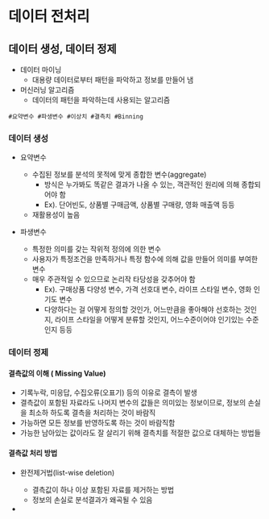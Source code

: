 # 데이터 전처리

## 데이터 생성, 데이터 정제

- 데이터 마이닝
  - 대용량 데이터로부터 패턴을 파악하고 정보를 만들어 냄
- 머신러닝 알고리즘
  - 데이터의 패턴을 파악하는데 사용되는 알고리즘

```
#요약변수 #파생변수 #이상치 #결측치 #Binning
```

### 데이터 생성

- 요약변수
  - 수집된 정보를 분석의 못적에 맞게 종합한 변수(aggregate)
    - 방식은 누가봐도 똑같은 결과가 나올 수 있는, 객관적인 원리에 의해 종합되어야 함
    - Ex). 단어빈도, 상품별 구매금액, 상품별 구매량, 영화 매출액 등등
  - 재활용성이 높음

- 파생변수

  - 특정한 의미를 갖는 작위적 정의에 의한 변수
  - 사용자가 특정조건을 만족하거나 특정 함수에 의해 값을 만들어 의미를 부여한 변수
  - 매우 주관적일 수 있으므로 논리작 타당성을 갖추어야 함
    - Ex). 구매상품 다양성 변수, 가격 선호대 변수, 라이프 스타일 변수, 영화 인기도 변수
    - 다양하다는 걸 어떻게 정의할 것인가, 어느만큼을 좋아해야 선호하는 것인지, 라이프 스타일을 어떻게 분류할 것인지, 어느수준이어야 인기있는 수준인지 등등


### 데이터 정제

#### 결측값의 이해 ( Missing Value)

- 기록누락, 미응답, 수집오류(오표기) 등의 이유로 결측이 발생
- 결측값이 포함된 자료라도 나머지 변수의 값들은 의미있는 정보이므로, 정보의 손실을 최소하 하도록 결측을 처리하는 것이 바람직
- 가능하면 모든 정보를 반영하도록 하는 것이 바람직함
- 가능한 남아있는 값이라도 잘 살리기 위해 결측치를 적절한 값으로 대체하는 방법들


#### 결측값 처리 방법

- 완전제거법(list-wise deletion)
  - 결측값이 하나 이상 포함된 자료를 제거하는 방법
  - 정보의 손실로 분석결과가 왜곡될 수 있음

- 